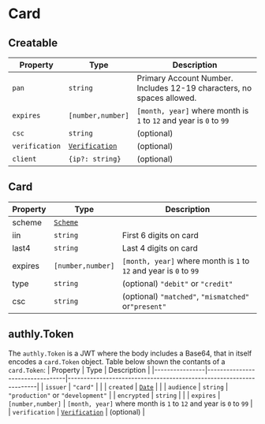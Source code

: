 # Card

## Creatable
| Property       | Type                             | Description                                                           |
|----------------|----------------------------------|-----------------------------------------------------------------------|
| `pan`          | `string`                         | Primary Account Number. Includes 12-19 characters, no spaces allowed. |
| `expires`      | `[number,number]`                | `[month, year]` where month is `1` to `12` and year is `0` to `99`    |
| `csc`          | `string`                         | (optional)                                                            |
| `verification` | [`Verification`](./verification) | (optional)                                                            |
| `client`       | `{ip?: string}`                  | (optional)                                                            |

## Card
| Property | Type                            | Description                                                        |
|----------|---------------------------------|--------------------------------------------------------------------|
| scheme   | [`Scheme`](./other.html#scheme) |                                                                    |
| iin      | `string`                        | First 6 digits on card                                             |
| last4    | `string`                        | Last 4 digits on card                                              |
| expires  | `[number,number]`               | `[month, year]` where month is `1` to `12` and year is `0` to `99` |
| type     | `string`                        | (optional) `"debit"` or `"credit"`                                 |
| csc      | `string`                        | (optional) `"matched"`, `"mismatched"` or`"present"`               |


## authly.Token
The `authly.Token` is a JWT where the body includes a Base64, that in itself encodes a `card.Token` object.
Table below shown the contants of a `card.Token`:
| Property       | Type                            | Description                                                        |
|----------------|---------------------------------|--------------------------------------------------------------------|
| `issuer`       | `"card"`                        |                                                                    |
| `created`      | [`Date`](./other.html#datetime) |                                                                    |
| `audience`     | `string`                        | `"production"` or `"development"`                                  |
| `encrypted`    | `string`                        |                                                                    |
| `expires`      | `[number,number]`               | `[month, year]` where month is `1` to `12` and year is `0` to `99` |
| `verification` | [`Verification`](#verification) | (optional)                                                         |